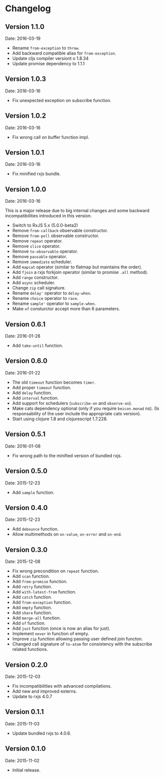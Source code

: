 # Changelog #

## Version 1.1.0 ##

Date: 2016-03-19

- Rename `from-exception` to `throw`.
- Add backward compatible alias for `from-exception`.
- Update cljs compiler versiont o 1.8.34
- Update promise dependency to 1.1.1


## Version 1.0.3 ##

Date: 2016-03-16

- Fix unexpected exception on subscribe function.


## Version 1.0.2 ##

Date: 2016-03-16

- Fix wrong call on buffer function impl.


## Version 1.0.1 ##

Date: 2016-03-16

- Fix minified rxjs bundle.


## Version 1.0.0 ##

Date: 2016-03-16

This is a major release due to big internal changes and some
backward incompatibilities introduced in this version.

- Switch to RxJS 5.x (5.0.0-beta2)
- Remove `from-callback` observable constructor.
- Remove `from-poll` observable constructor.
- Remove `repeat` operator.
- Remove `slice` operator.
- Remove `to-observable` operator.
- Remove `pausable` operator.
- Remove `immediate` scheduler.
- Add `mapcat` operator (similar to flatmap but maintains the order).
- Add `fjoin` a rxjs forkjoin operator (similar to promise `.all` method).
- Add `range` constructor.
- Add `async` scheduler.
- Change `zip` call signature.
- Rename `delay'` operator to `delay-when`.
- Rename `choice` operator to `race`.
- Rename `sample'` operator to `sample-when`.
- Make `of` consturctor accept more than 6 parameters.


## Version 0.6.1 ##

Date: 2016-01-28

- Add `take-until` function.


## Version 0.6.0 ##

Date: 2016-01-22

- The old `timeout` function becomes `timer`.
- Add proper `timeout` function.
- Add `delay` function.
- Add `interval` function.
- Add support for schedulers (`subscribe-on` and `observe-on`).
- Make cats dependency optional (only if you require `beicon.monad` ns).
  (Is responsability of the user include the appropriate cats version).
- Start using clojure 1.8 and clojurescript 1.7.228.

## Version 0.5.1 ##

Date: 2016-01-08

- Fix wrong path to the minified version of bundled rxjs.


## Version 0.5.0 ##

Date: 2015-12-23

- Add `sample` function.


## Version 0.4.0 ##

Date: 2015-12-23

- Add `debounce` function.
- Allow multimethods on `on-value`, `on-error` and `on-end`.


## Version 0.3.0 ##

Date: 2015-12-08

- Fix wrong precondition on `repeat` function.
- Add `scan` function.
- Add `from-promise` function.
- Add `retry` function.
- Add `with-latest-from` function.
- Add `catch` function.
- Add `from-exception` function.
- Add `empty` function.
- Add `share` function.
- Add `merge-all` function.
- Add `of` function.
- Add `just` function (once is now an alias for just).
- Implement `never` in function of empty.
- Improve `zip` function allowing passing user defined
  join functon.
- Changed call signature of `to-atom` for consistency
  with the subscribe related functions.


## Version 0.2.0 ##

Date: 2015-12-03

- Fix incompatibilities with advanced compilations.
- Add new and improved externs.
- Update to rxjs 4.0.7


## Version 0.1.1

Date: 2015-11-03

- Update bundled rxjs to 4.0.6.


## Version 0.1.0

Date: 2015-11-02

- Initial release.
